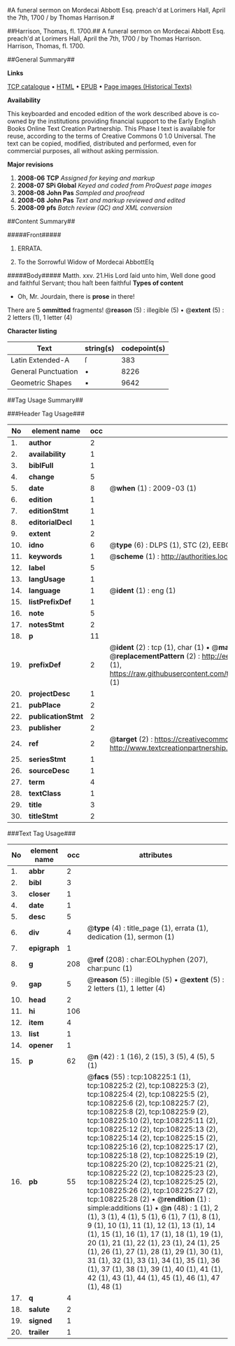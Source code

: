#A funeral sermon on Mordecai Abbott Esq. preach'd at Lorimers Hall, April the 7th, 1700 / by Thomas Harrison.#

##Harrison, Thomas, fl. 1700.##
A funeral sermon on Mordecai Abbott Esq. preach'd at Lorimers Hall, April the 7th, 1700 / by Thomas Harrison.
Harrison, Thomas, fl. 1700.

##General Summary##

**Links**

[TCP catalogue](http://www.ota.ox.ac.uk/tcp/)  • 
[HTML](http://tei.it.ox.ac.uk/tcp/Texts-HTML/free/A45/A45685.html)  • 
[EPUB](http://tei.it.ox.ac.uk/tcp/Texts-EPUB/free/A45/A45685.epub) • 
[Page images (Historical Texts)](https://data.historicaltexts.jisc.ac.uk/view?pubId=eebo-18762922e&pageId=eebo-18762922e-108225-1)

**Availability**

This keyboarded and encoded edition of the
	       work described above is co-owned by the institutions
	       providing financial support to the Early English Books
	       Online Text Creation Partnership. This Phase I text is
	       available for reuse, according to the terms of Creative
	       Commons 0 1.0 Universal. The text can be copied,
	       modified, distributed and performed, even for
	       commercial purposes, all without asking permission.

**Major revisions**

1. __2008-06__ __TCP__ *Assigned for keying and markup*
1. __2008-07__ __SPi Global__ *Keyed and coded from ProQuest page images*
1. __2008-08__ __John Pas__ *Sampled and proofread*
1. __2008-08__ __John Pas__ *Text and markup reviewed and edited*
1. __2008-09__ __pfs__ *Batch review (QC) and XML conversion*

##Content Summary##

#####Front#####

1. ERRATA.

1. To the Sorrowful Widow of Mordecai AbbottEſq

#####Body#####
Matth. xxv. 21.His Lord ſaid unto him, Well done good and faithful Servant; thou haſt been faithful 
**Types of content**

  * Oh, Mr. Jourdain, there is **prose** in there!

There are 5 **ommitted** fragments! 
 @__reason__ (5) : illegible (5)  •  @__extent__ (5) : 2 letters (1), 1 letter (4)

**Character listing**


|Text|string(s)|codepoint(s)|
|---|---|---|
|Latin Extended-A|ſ|383|
|General Punctuation|•|8226|
|Geometric Shapes|▪|9642|

##Tag Usage Summary##

###Header Tag Usage###

|No|element name|occ|attributes|
|---|---|---|---|
|1.|__author__|2||
|2.|__availability__|1||
|3.|__biblFull__|1||
|4.|__change__|5||
|5.|__date__|8| @__when__ (1) : 2009-03 (1)|
|6.|__edition__|1||
|7.|__editionStmt__|1||
|8.|__editorialDecl__|1||
|9.|__extent__|2||
|10.|__idno__|6| @__type__ (6) : DLPS (1), STC (2), EEBO-CITATION (1), OCLC (1), VID (1)|
|11.|__keywords__|1| @__scheme__ (1) : http://authorities.loc.gov/ (1)|
|12.|__label__|5||
|13.|__langUsage__|1||
|14.|__language__|1| @__ident__ (1) : eng (1)|
|15.|__listPrefixDef__|1||
|16.|__note__|5||
|17.|__notesStmt__|2||
|18.|__p__|11||
|19.|__prefixDef__|2| @__ident__ (2) : tcp (1), char (1)  •  @__matchPattern__ (2) : ([0-9\-]+):([0-9IVX]+) (1), (.+) (1)  •  @__replacementPattern__ (2) : http://eebo.chadwyck.com/downloadtiff?vid=$1&page=$2 (1), https://raw.githubusercontent.com/textcreationpartnership/Texts/master/tcpchars.xml#$1 (1)|
|20.|__projectDesc__|1||
|21.|__pubPlace__|2||
|22.|__publicationStmt__|2||
|23.|__publisher__|2||
|24.|__ref__|2| @__target__ (2) : https://creativecommons.org/publicdomain/zero/1.0/ (1), http://www.textcreationpartnership.org/docs/. (1)|
|25.|__seriesStmt__|1||
|26.|__sourceDesc__|1||
|27.|__term__|4||
|28.|__textClass__|1||
|29.|__title__|3||
|30.|__titleStmt__|2||


###Text Tag Usage###

|No|element name|occ|attributes|
|---|---|---|---|
|1.|__abbr__|2||
|2.|__bibl__|3||
|3.|__closer__|1||
|4.|__date__|1||
|5.|__desc__|5||
|6.|__div__|4| @__type__ (4) : title_page (1), errata (1), dedication (1), sermon (1)|
|7.|__epigraph__|1||
|8.|__g__|208| @__ref__ (208) : char:EOLhyphen (207), char:punc (1)|
|9.|__gap__|5| @__reason__ (5) : illegible (5)  •  @__extent__ (5) : 2 letters (1), 1 letter (4)|
|10.|__head__|2||
|11.|__hi__|106||
|12.|__item__|4||
|13.|__list__|1||
|14.|__opener__|1||
|15.|__p__|62| @__n__ (42) : 1 (16), 2 (15), 3 (5), 4 (5), 5 (1)|
|16.|__pb__|55| @__facs__ (55) : tcp:108225:1 (1), tcp:108225:2 (2), tcp:108225:3 (2), tcp:108225:4 (2), tcp:108225:5 (2), tcp:108225:6 (2), tcp:108225:7 (2), tcp:108225:8 (2), tcp:108225:9 (2), tcp:108225:10 (2), tcp:108225:11 (2), tcp:108225:12 (2), tcp:108225:13 (2), tcp:108225:14 (2), tcp:108225:15 (2), tcp:108225:16 (2), tcp:108225:17 (2), tcp:108225:18 (2), tcp:108225:19 (2), tcp:108225:20 (2), tcp:108225:21 (2), tcp:108225:22 (2), tcp:108225:23 (2), tcp:108225:24 (2), tcp:108225:25 (2), tcp:108225:26 (2), tcp:108225:27 (2), tcp:108225:28 (2)  •  @__rendition__ (1) : simple:additions (1)  •  @__n__ (48) : 1 (1), 2 (1), 3 (1), 4 (1), 5 (1), 6 (1), 7 (1), 8 (1), 9 (1), 10 (1), 11 (1), 12 (1), 13 (1), 14 (1), 15 (1), 16 (1), 17 (1), 18 (1), 19 (1), 20 (1), 21 (1), 22 (1), 23 (1), 24 (1), 25 (1), 26 (1), 27 (1), 28 (1), 29 (1), 30 (1), 31 (1), 32 (1), 33 (1), 34 (1), 35 (1), 36 (1), 37 (1), 38 (1), 39 (1), 40 (1), 41 (1), 42 (1), 43 (1), 44 (1), 45 (1), 46 (1), 47 (1), 48 (1)|
|17.|__q__|4||
|18.|__salute__|2||
|19.|__signed__|1||
|20.|__trailer__|1||
